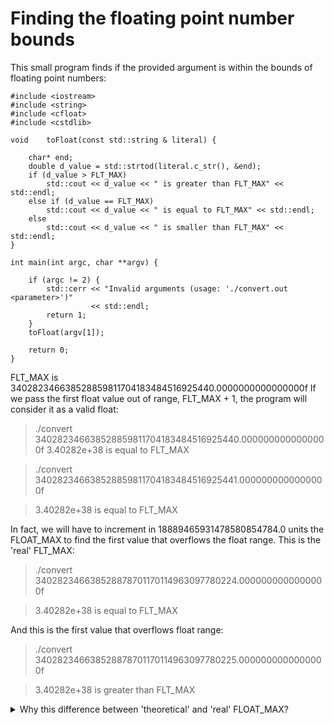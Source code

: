 # Finding the floating point number bounds

This small program finds if the provided argument is within the bounds of floating point numbers:
```
#include <iostream>
#include <string>
#include <cfloat>
#include <cstdlib>

void	toFloat(const std::string & literal) {

    char* end;
    double d_value = std::strtod(literal.c_str(), &end);
	if (d_value > FLT_MAX)
		std::cout << d_value << " is greater than FLT_MAX" << std::endl;
	else if (d_value == FLT_MAX)
		std::cout << d_value << " is equal to FLT_MAX" << std::endl;
	else		
		std::cout << d_value << " is smaller than FLT_MAX" << std::endl;
}

int main(int argc, char **argv) {

    if (argc != 2) {
        std::cerr << "Invalid arguments (usage: './convert.out <parameter>')"
				  << std::endl;
        return 1;
    }
    toFloat(argv[1]);

    return 0;
}
```
FLT_MAX is 340282346638528859811704183484516925440.0000000000000000f
If we pass the first float value out of range, FLT_MAX + 1, the program will consider it as a valid float:
> ./convert 340282346638528859811704183484516925440.0000000000000000f
> 3.40282e+38 is equal to FLT_MAX

> ./convert 340282346638528859811704183484516925441.0000000000000000f

> 3.40282e+38 is equal to FLT_MAX

In fact, we will have to increment in 18889465931478580854784.0 units the FLOAT_MAX to find the first value that overflows the float range.
This is the 'real' FLT_MAX:
>./convert 340282346638528878701170114963097780224.0000000000000000f

>3.40282e+38 is equal to FLT_MAX

And this is the first value that overflows float range:
> ./convert 340282346638528878701170114963097780225.0000000000000000f

> 3.40282e+38 is greater than FLT_MAX

<details> 
<summary><b3>Why this difference between 'theoretical' and 'real' FLOAT_MAX?</b3></summary> 
Hidden content here 
</details> 